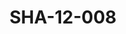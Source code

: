 ---
pid: SHA-12-008
title: SHA-12-008
language: en
collection: Sharhabil Ahmed
original_label: 
rights: Sharhabil Ahmed
location_of_original: Sharhabil Ahmed
photographer_or_studio: 
scanned_from: photograph 8.7 by 12.6
_date: '1984'
location: Libya
description: 'Sharhabil Ahmed and Jaylan al Wathiq '
additional_notes: 
permission_display: 'yes'
on_server: 'no'
on_website: 'no'
permalink: /archive/en/sha-12-008.html
layout: photo-page
---
